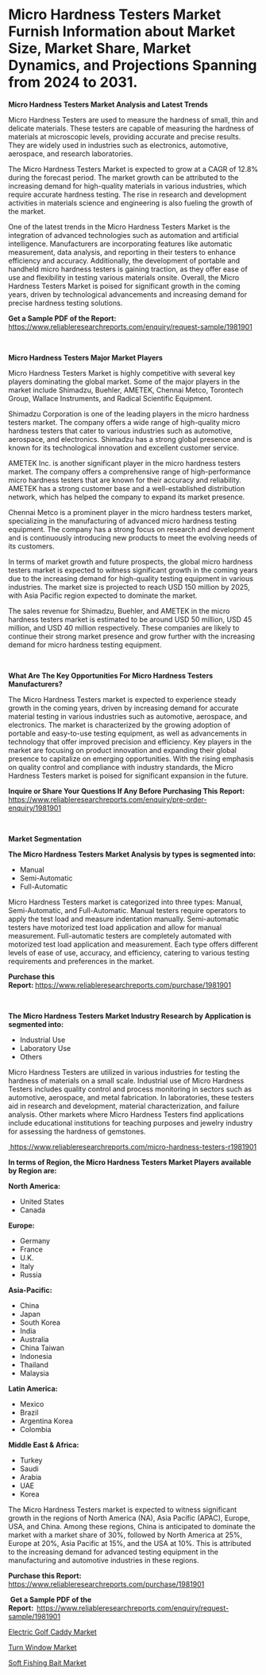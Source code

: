 <p><h1>Micro Hardness Testers Market Furnish Information about Market Size, Market Share, Market Dynamics, and Projections Spanning from 2024 to 2031.</h1></p><p><strong>Micro Hardness Testers Market Analysis and Latest Trends</strong></p>
<p><p>Micro Hardness Testers are used to measure the hardness of small, thin and delicate materials. These testers are capable of measuring the hardness of materials at microscopic levels, providing accurate and precise results. They are widely used in industries such as electronics, automotive, aerospace, and research laboratories.</p><p>The Micro Hardness Testers Market is expected to grow at a CAGR of 12.8% during the forecast period. The market growth can be attributed to the increasing demand for high-quality materials in various industries, which require accurate hardness testing. The rise in research and development activities in materials science and engineering is also fueling the growth of the market.</p><p>One of the latest trends in the Micro Hardness Testers Market is the integration of advanced technologies such as automation and artificial intelligence. Manufacturers are incorporating features like automatic measurement, data analysis, and reporting in their testers to enhance efficiency and accuracy. Additionally, the development of portable and handheld micro hardness testers is gaining traction, as they offer ease of use and flexibility in testing various materials onsite. Overall, the Micro Hardness Testers Market is poised for significant growth in the coming years, driven by technological advancements and increasing demand for precise hardness testing solutions.</p></p>
<p><strong>Get a Sample PDF of the Report:&nbsp;</strong> <a href="https://www.reliableresearchreports.com/enquiry/request-sample/1981901">https://www.reliableresearchreports.com/enquiry/request-sample/1981901</a></p>
<p>&nbsp;</p>
<p><strong>Micro Hardness Testers Major Market Players</strong></p>
<p><p>Micro Hardness Testers Market is highly competitive with several key players dominating the global market. Some of the major players in the market include Shimadzu, Buehler, AMETEK, Chennai Metco, Torontech Group, Wallace Instruments, and Radical Scientific Equipment.</p><p>Shimadzu Corporation is one of the leading players in the micro hardness testers market. The company offers a wide range of high-quality micro hardness testers that cater to various industries such as automotive, aerospace, and electronics. Shimadzu has a strong global presence and is known for its technological innovation and excellent customer service.</p><p>AMETEK Inc. is another significant player in the micro hardness testers market. The company offers a comprehensive range of high-performance micro hardness testers that are known for their accuracy and reliability. AMETEK has a strong customer base and a well-established distribution network, which has helped the company to expand its market presence.</p><p>Chennai Metco is a prominent player in the micro hardness testers market, specializing in the manufacturing of advanced micro hardness testing equipment. The company has a strong focus on research and development and is continuously introducing new products to meet the evolving needs of its customers.</p><p>In terms of market growth and future prospects, the global micro hardness testers market is expected to witness significant growth in the coming years due to the increasing demand for high-quality testing equipment in various industries. The market size is projected to reach USD 150 million by 2025, with Asia Pacific region expected to dominate the market.</p><p>The sales revenue for Shimadzu, Buehler, and AMETEK in the micro hardness testers market is estimated to be around USD 50 million, USD 45 million, and USD 40 million respectively. These companies are likely to continue their strong market presence and grow further with the increasing demand for micro hardness testing equipment.</p></p>
<p>&nbsp;</p>
<p><strong>What Are The Key Opportunities For Micro Hardness Testers Manufacturers?</strong></p>
<p><p>The Micro Hardness Testers market is expected to experience steady growth in the coming years, driven by increasing demand for accurate material testing in various industries such as automotive, aerospace, and electronics. The market is characterized by the growing adoption of portable and easy-to-use testing equipment, as well as advancements in technology that offer improved precision and efficiency. Key players in the market are focusing on product innovation and expanding their global presence to capitalize on emerging opportunities. With the rising emphasis on quality control and compliance with industry standards, the Micro Hardness Testers market is poised for significant expansion in the future.</p></p>
<p><strong>Inquire or Share Your Questions If Any Before Purchasing This Report:</strong> <a href="https://www.reliableresearchreports.com/enquiry/pre-order-enquiry/1981901">https://www.reliableresearchreports.com/enquiry/pre-order-enquiry/1981901</a></p>
<p>&nbsp;</p>
<p><strong>Market Segmentation</strong></p>
<p><strong>The Micro Hardness Testers Market Analysis by types is segmented into:</strong></p>
<p><ul><li>Manual</li><li>Semi-Automatic</li><li>Full-Automatic</li></ul></p>
<p><p>Micro Hardness Testers market is categorized into three types: Manual, Semi-Automatic, and Full-Automatic. Manual testers require operators to apply the test load and measure indentation manually. Semi-automatic testers have motorized test load application and allow for manual measurement. Full-automatic testers are completely automated with motorized test load application and measurement. Each type offers different levels of ease of use, accuracy, and efficiency, catering to various testing requirements and preferences in the market.</p></p>
<p><strong>Purchase this Report:&nbsp;</strong><a href="https://www.reliableresearchreports.com/purchase/1981901">https://www.reliableresearchreports.com/purchase/1981901</a></p>
<p>&nbsp;</p>
<p><strong>The Micro Hardness Testers Market Industry Research by Application is segmented into:</strong></p>
<p><ul><li>Industrial Use</li><li>Laboratory Use</li><li>Others</li></ul></p>
<p><p>Micro Hardness Testers are utilized in various industries for testing the hardness of materials on a small scale. Industrial use of Micro Hardness Testers includes quality control and process monitoring in sectors such as automotive, aerospace, and metal fabrication. In laboratories, these testers aid in research and development, material characterization, and failure analysis. Other markets where Micro Hardness Testers find applications include educational institutions for teaching purposes and jewelry industry for assessing the hardness of gemstones.</p></p>
<p><a href="https://www.reliableresearchreports.com/micro-hardness-testers-r1981901">&nbsp;https://www.reliableresearchreports.com/micro-hardness-testers-r1981901</a></p>
<p><strong>In terms of Region, the Micro Hardness Testers Market Players available by Region are:</strong></p>
<p>
    <p> <strong> North America: </strong>
        <ul>
            <li>United States</li>
            <li>Canada</li>
        </ul>
        </p> 
    <p> <strong> Europe: </strong>
        <ul>
            <li>Germany</li>
            <li>France</li>
            <li>U.K.</li>
            <li>Italy</li>
            <li>Russia</li>
        </ul>
        </p> 
    <p> <strong> Asia-Pacific: </strong>
        <ul>
            <li>China</li>
            <li>Japan</li>
            <li>South Korea</li>
            <li>India</li>
            <li>Australia</li>
            <li>China Taiwan</li>
            <li>Indonesia</li>
            <li>Thailand</li>
            <li>Malaysia</li>
        </ul>
        </p> 
    <p> <strong> Latin America: </strong>
        <ul>
            <li>Mexico</li>
            <li>Brazil</li>
            <li>Argentina Korea</li>
            <li>Colombia</li>
        </ul>
        </p> 
    <p> <strong> Middle East & Africa: </strong>
        <ul>
            <li>Turkey</li>
            <li>Saudi</li>
            <li>Arabia</li>
            <li>UAE</li>
            <li>Korea</li>
        </ul>
    </p>
    </p>
<p><p>The Micro Hardness Testers market is expected to witness significant growth in the regions of North America (NA), Asia Pacific (APAC), Europe, USA, and China. Among these regions, China is anticipated to dominate the market with a market share of 30%, followed by North America at 25%, Europe at 20%, Asia Pacific at 15%, and the USA at 10%. This is attributed to the increasing demand for advanced testing equipment in the manufacturing and automotive industries in these regions.</p></p>
<p><strong>Purchase this Report: </strong><a href="https://www.reliableresearchreports.com/purchase/1981901">https://www.reliableresearchreports.com/purchase/1981901</a></p>
<p>&nbsp;<strong>Get a Sample PDF of the Report:&nbsp;&nbsp;</strong><a href="https://www.reliableresearchreports.com/enquiry/request-sample/1981901">https://www.reliableresearchreports.com/enquiry/request-sample/1981901</a></p>
<p><strong></strong></p>
<p><p><a href="https://www.linkedin.com/pulse/electric-golf-caddy-market-size-outlook-forecast-2024-td8vf?trackingId=sWGr5WZE5msr7Krb1gMyeA%3D%3D">Electric Golf Caddy Market</a></p><p><a href="https://www.linkedin.com/pulse/analyzing-turn-window-market-global-industry-perspective-forecast-njqrf?trackingId=D%2BTTpPTxak5KKS80ocP53Q%3D%3D">Turn Window Market</a></p><p><a href="https://www.linkedin.com/pulse/soft-fishing-bait-market-outlook-industry-overview-forecast-ipu4f?trackingId=9yYQ%2F3pvAca7Yh6U5cJmYA%3D%3D">Soft Fishing Bait Market</a></p></p>